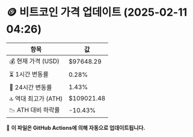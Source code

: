 # 🪙 비트코인 가격 업데이트 (2025-02-11 04:26)

| 항목                | 값 |
|--------------------|----------------|
| 💰 현재 가격 (USD) | $97648.29 |
| ⏳ 1시간 변동률    | 0.28% |
| 📆 24시간 변동률   | 1.43% |
| 🔝 역대 최고가 (ATH) | $109021.48 |
| 📉 ATH 대비 하락률 | -10.43% |

🔄 **이 파일은 GitHub Actions에 의해 자동으로 업데이트됩니다.**

